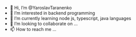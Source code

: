 - 👋 Hi, I’m @YaroslavTaranenko
- 👀 I’m interested in backend programming
- 🌱 I’m currently learning node js, typescript, java languages
- 💞️ I’m looking to collaborate on ...
- 📫 How to reach me ...

<!---
YaroslavTaranenko/YaroslavTaranenko is a ✨ special ✨ repository because its `README.md` (this file) appears on your GitHub profile.
You can click the Preview link to take a look at your changes.
--->
